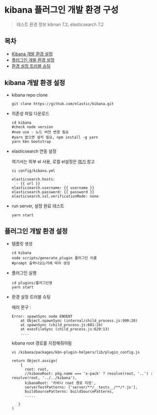 # kibana 플러그인 개발 환경 구성

> 테스트 환경 정보 kibnan 7.2, elasticsearch 7.2

## 목차
- [Kibana 개발 환경 설정](#kibana-개발-환경-설정)
- [플러그인 개발 환경 설정](#플러그인-개발-환경-설정)
- [환경 설정 트러블 슈팅](#환경-설정-트러블-슈팅)

## kibana 개발 환경 설정
- kibana repo clone
    ```
    git clone https://github.com/elastic/kibana.git
    ```
- 의존성 파일 다운로드
    ```
    cd kibana
    #check node version
    #nvm use - 노드 버전 변경 필요
    #yarn 없으면 설치 필요, npm install -g yarn
    yarn kbn bootstrap
    ```
- elasticsearch 연동 설정

    여기서는 외부 el 사용, 로컬 el설정은 [여기](https://github.com/elastic/kibana/blob/master/CONTRIBUTING.md#running-elasticsearch-locally) 참고
    ```
    vi config/kibana.yml
    
    elasticsearch.hosts:
      - {{ url }}
    elasticsearch.username: {{ username }}
    elasticsearch.password: {{ password }}
    elasticsearch.ssl.verificationMode: none
    ```
- run server, 설정 완료 테스트
    ```
    yarn start
    ```
    
## 플러그인 개발 환경 설정
- 템플릿 생성
    ```
    cd kibana
    node scripts/generate_plugin 플러그인 이름
    #prompt 출력나오는거에 따라 생성
    ```
- 플러그인 실행
    ```
    cd plugins/플러그인명
    yarn start
    ```
    
- 환경 설정 트러블 슈팅

    에러 문구 : 
    ```
    Error: spawnSync node ENOENT
        at Object.spawnSync (internal/child_process.js:990:20)
        at spawnSync (child_process.js:601:24)
        at execFileSync (child_process.js:629:13)
        ....
    ```
    kibana root 경로를 지정해줘야됨
    
    ```
    vi /kibana/packages/kbn-plugin-helpers/lib/plugin_config.js
        
    return Object.assign(
        {
          root: root,
          //kibanaRoot: pkg.name === 'x-pack' ? resolve(root, '..') : resolve(root, '../../kibana'),
          kibanaRoot: '키바나 root 경로 지정',
          serverTestPatterns: ['server/**/__tests__/**/*.js'],
          buildSourcePatterns: buildSourcePatterns,
          .....
          
       }
    )
    ```